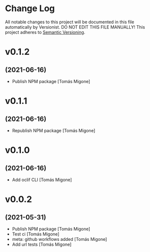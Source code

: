 # Change Log

All notable changes to this project will be documented in this file
automatically by Versionist. DO NOT EDIT THIS FILE MANUALLY!
This project adheres to [Semantic Versioning](http://semver.org/).

# v0.1.2
## (2021-06-16)

* Publish NPM package [Tomás Migone]

# v0.1.1
## (2021-06-16)

* Republish NPM package [Tomás Migone]

# v0.1.0
## (2021-06-16)

* Add oclif CLI [Tomás Migone]

# v0.0.2
## (2021-05-31)

* Publish NPM package [Tomás Migone]
* Test ci [Tomás Migone]
* meta: github workflows added [Tomás Migone]
* Add url tests [Tomás Migone]
